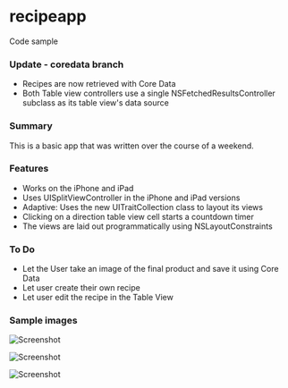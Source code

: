 recipeapp
=========

Code sample

### Update - coredata branch
- Recipes are now retrieved with Core Data
- Both Table view controllers use a single NSFetchedResultsController subclass as its table view's data source

### Summary
This is a basic app that was written over the course of a weekend.

### Features
- Works on the iPhone and iPad
- Uses UISplitViewController in the iPhone and iPad versions
- Adaptive: Uses the new UITraitCollection class to layout its views
- Clicking on a direction table view cell starts a countdown timer
- The views are laid out programmatically using NSLayoutConstraints

### To Do
- Let the User take an image of the final product and save it using Core Data
- Let user create their own recipe
- Let user edit the recipe in the Table View

### Sample images

![Screenshot](http://i.imgur.com/B2aexBc.png)

![Screenshot](http://i.imgur.com/FesPXbx.png)

![Screenshot](http://i.imgur.com/RiPo70i.png)
